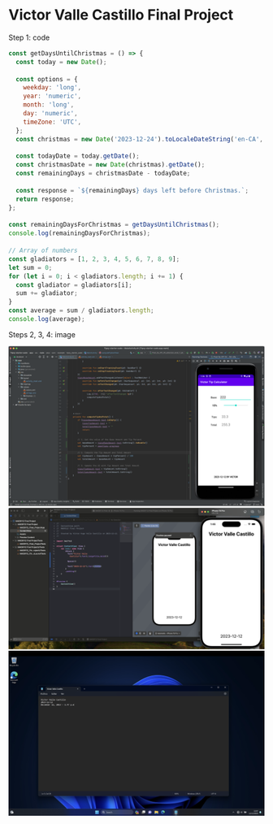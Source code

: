 # Victor Valle Castillo Final Project

Step 1: code

```javascript
const getDaysUntilChristmas = () => {
  const today = new Date();

  const options = {
    weekday: 'long',
    year: 'numeric',
    month: 'long',
    day: 'numeric',
    timeZone: 'UTC',
  };
  const christmas = new Date('2023-12-24').toLocaleDateString('en-CA', options);

  const todayDate = today.getDate();
  const christmasDate = new Date(christmas).getDate();
  const remainingDays = christmasDate - todayDate;

  const response = `${remainingDays} days left before Christmas.`;
  return response;
};

const remainingDaysForChristmas = getDaysUntilChristmas();
console.log(remainingDaysForChristmas);

// Array of numbers
const gladiators = [1, 2, 3, 4, 5, 6, 7, 8, 9];
let sum = 0;
for (let i = 0; i < gladiators.length; i += 1) {
  const gladiator = gladiators[i];
  sum += gladiator;
}
const average = sum / gladiators.length;
console.log(average);
```

Steps 2, 3, 4: image

![Android Screenshot](./images/android_screenshot.png)
![iOS Screenshot](./images/ios_screenshot.png)
![Parallels Screenshot](./images/parallels_screenshot.png)
